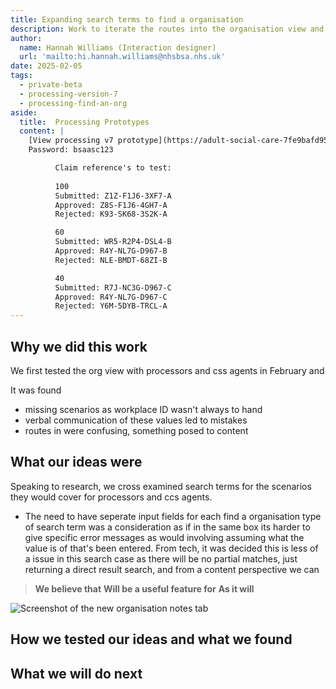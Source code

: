 ```yaml
---
title: Expanding search terms to find a organisation
description: Work to iterate the routes into the organisation view and the search terms used to cover all the scenarios.
author:
  name: Hannah Williams (Interaction designer)
  url: 'mailto:hi.hannah.williams@nhsbsa.nhs.uk'
date: 2025-02-05
tags:
  - private-beta
  - processing-version-7
  - processing-find-an-org
aside:
  title:  Processing Prototypes
  content: |
    [View processing v7 prototype](https://adult-social-care-7fe9bafd955a.herokuapp.com/processing/prototypes/design/v7/) 
    Password: bsaasc123

          Claim reference's to test:
          
          100
          Submitted: Z1Z-F1J6-3XF7-A
          Approved: Z8S-F1J6-4GH7-A
          Rejected: K93-SK68-3S2K-A

          60
          Submitted: WR5-R2P4-DSL4-B
          Approved: R4Y-NL7G-D967-B
          Rejected: NLE-BMDT-68ZI-B

          40
          Submitted: R7J-NC3G-D967-C
          Approved: R4Y-NL7G-D967-C
          Rejected: Y6M-5DYB-TRCL-A
---
```


## Why we did this work
We first tested the org view with processors and css agents in February and 

It was found
- missing scenarios as workplace ID wasn't always to hand
- verbal communication of these values led to mistakes 
- routes in were confusing, something posed to content

## What our ideas were

Speaking to research, we cross examined search terms for the scenarios they would cover for processors and ccs agents. 

* The need to have seperate input fields for each find a organisation type of search term was a consideration as if in the same box its harder to give specific error messages as would involving assuming what the value is of that's been entered. From tech, it was decided this is less of a issue in this search case as there will be no partial matches, just returning a direct result search, and from a content perspective we can 

>**We believe that** 
>**Will be a useful feature for** 
>**As it will** 

![Screenshot of the new organisation notes tab ](notes-tab.png "Screenshot of the new organisation notes tab")


## How we tested our ideas and what we found


## What we will do next
